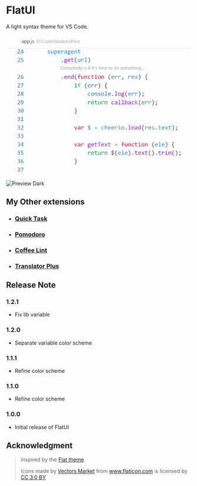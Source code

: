 # FlatUI

A light syntax theme for VS Code.

![Preview Light](preview.png)

![Preview Dark](preview_d.png)

## My Other extensions

- ### [Quick Task](https://marketplace.visualstudio.com/items?itemName=lkytal.quicktask)
- ### [Pomodoro](https://marketplace.visualstudio.com/items?itemName=lkytal.pomodoro)
- ### [Coffee Lint](https://marketplace.visualstudio.com/items?itemName=lkytal.coffeelinter)
- ### [Translator Plus](https://marketplace.visualstudio.com/items?itemName=lkytal.translatorplus)

## Release Note

### 1.2.1

- Fix lib variable

### 1.2.0

- Separate variable color scheme

### 1.1.1

- Refine color scheme

### 1.1.0

- Refine color scheme

### 1.0.0

- Initial release of FlatUI

## Acknowledgment

> Inspired by the [Flat theme](https://marketplace.visualstudio.com/items?itemName=gerane.Theme-Flat)
> <div>Icons made by <a href="http://www.flaticon.com/authors/vectors-market" title="Vectors Market">Vectors Market</a> from <a href="http://www.flaticon.com" title="Flaticon">www.flaticon.com</a> is licensed by <a href="http://creativecommons.org/licenses/by/3.0/" title="Creative Commons BY 3.0" target="_blank">CC 3.0 BY</a></div>
